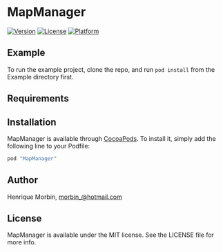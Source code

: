 # MapManager

[![Version](https://img.shields.io/cocoapods/v/MapManager.svg?style=flat)](http://cocoapods.org/pods/MapManager)
[![License](https://img.shields.io/cocoapods/l/MapManager.svg?style=flat)](http://cocoapods.org/pods/MapManager)
[![Platform](https://img.shields.io/cocoapods/p/MapManager.svg?style=flat)](http://cocoapods.org/pods/MapManager)

## Example

To run the example project, clone the repo, and run `pod install` from the Example directory first.

## Requirements

## Installation

MapManager is available through [CocoaPods](http://cocoapods.org). To install
it, simply add the following line to your Podfile:

```ruby
pod "MapManager"
```

## Author

Henrique Morbin, morbin_@hotmail.com

## License

MapManager is available under the MIT license. See the LICENSE file for more info.
